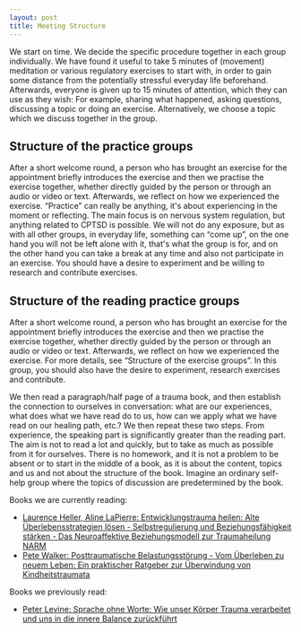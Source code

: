 ```yaml
---
layout: post
title: Meeting Structure
---
```


We start on time. We decide the specific procedure together in each group individually. We have found it useful to take 5 minutes of (movement) meditation or various regulatory exercises to start with, in order to gain some distance from the potentially stressful everyday life beforehand. Afterwards, everyone is given up to 15 minutes of attention, which they can use as they wish: For example, sharing what happened, asking questions, discussing a topic or doing an exercise. Alternatively, we choose a topic which we discuss together in the group.

## Structure of the practice groups

After a short welcome round, a person who has brought an exercise for the appointment briefly introduces the exercise and then we practise the exercise together, whether directly guided by the person or through an audio or video or text. Afterwards, we reflect on how we experienced the exercise. “Practice” can really be anything, it's about experiencing in the moment or reflecting. The main focus is on nervous system regulation, but anything related to CPTSD is possible. We will not do any exposure, but as with all other groups, in everyday life, something can “come up”, on the one hand you will not be left alone with it, that's what the group is for, and on the other hand you can take a break at any time and also not participate in an exercise. You should have a desire to experiment and be willing to research and contribute exercises. 

## Structure of the reading practice groups

After a short welcome round, a person who has brought an exercise for the appointment briefly introduces the exercise and then we practise the exercise together, whether directly guided by the person or through an audio or video or text. Afterwards, we reflect on how we experienced the exercise. For more details, see “Structure of the exercise groups”. In this group, you should also have the desire to experiment, research exercises and contribute.

We then read a paragraph/half page of a trauma book, and then establish the connection to ourselves in conversation: what are our experiences, what does what we have read do to us, how can we apply what we have read on our healing path, etc.? We then repeat these two steps. From experience, the speaking part is significantly greater than the reading part. The aim is not to read a lot and quickly, but to take as much as possible from it for ourselves. There is no homework, and it is not a problem to be absent or to start in the middle of a book, as it is about the content, topics and us and not about the structure of the book. Imagine an ordinary self-help group where the topics of discussion are predetermined by the book.

Books we are currently reading:
- [Laurence Heller, Aline LaPierre: Entwicklungstrauma heilen: Alte Überlebensstrategien lösen - Selbstregulierung und Beziehungsfähigkeit stärken - Das Neuroaffektive Beziehungsmodell zur Traumaheilung NARM](https://www.amazon.de/dp/3466309220/)
- [Pete Walker: Posttraumatische Belastungsstörung - Vom Überleben zu neuem Leben: Ein praktischer Ratgeber zur Überwindung von Kindheitstraumata](https://www.amazon.de/dp/3962570756/)


Books we previously read:
- [Peter Levine: Sprache ohne Worte: Wie unser Körper Trauma verarbeitet und uns in die innere Balance zurückführt](https://www.amazon.de/dp/3466309182/)
